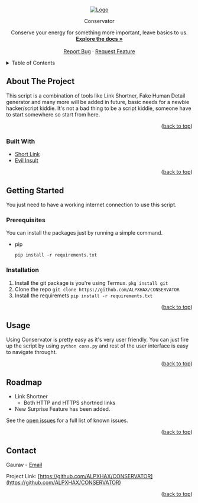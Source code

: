<div id="top"></div>

<!-- PROJECT LOGO -->
<br />
<div align="center">
  <a href="https://github.com/ALPXHAX/CONSERVATOR">
    <img src="https://user-images.githubusercontent.com/34656604/140616340-8a415687-9b10-4774-8bc7-215c5bc1a718.png" alt="Logo">
  </a>

<h align="center">Conservator</h3>

  <p align="center">
    Conserve your energy for something more important, leave basics to us.
    <br />
    <a href="https://github.com/ALPXHAX/CONSERVATOR"><strong>Explore the docs »</strong></a>
    <br />
    <br />
    <a href="https://github.com/ALPXHAX/CONSERVATOR/issues">Report Bug</a>
    ·
    <a href="https://github.com/ALPXHAX/CONSERVATOR/issues">Request Feature</a>
  </p>
</div>



<!-- TABLE OF CONTENTS -->
<details>
  <summary>Table of Contents</summary>
  <ol>
    <li>
      <a href="#about-the-project">About The Project</a>
      <ul>
        <li><a href="#built-with">Built With</a></li>
      </ul>
    </li>
    <li>
      <a href="#getting-started">Getting Started</a>
      <ul>
        <li><a href="#prerequisites">Prerequisites</a></li>
        <li><a href="#installation">Installation</a></li>
      </ul>
    </li>
    <li><a href="#usage">Usage</a></li>
    <li><a href="#roadmap">Roadmap</a></li>
    <li><a href="#contact">Contact</a></li>
  </ol>
</details>



<!-- ABOUT THE PROJECT -->
## About The Project

This script is a combination of tools like Link Shortner, Fake Human Detail generator and many more will be added in future, basic needs for a newbie hacker/script kiddie.
It's not a bad thing to be a script kiddie, someone have to start somewhere so start from here.

<p align="right">(<a href="#top">back to top</a>)</p>



### Built With

* [Short Link](https://github.com/FayasNoushad/Short-Link-API)
* [Evil Insult](https://www.evilinsult.com/)
<p align="right">(<a href="#top">back to top</a>)</p>

## Getting Started

You just need to have a working internet connection to use this script.

### Prerequisites

You can install the packages just by running a simple command.
* pip
  ```
  pip install -r requirements.txt

### Installation

1. Install the git package is you're using Termux.
   ```pkg install git```
2. Clone the repo
   ```git clone https://github.com/ALPXHAX/CONSERVATOR```
3. Install the requiremets
   ```pip install -r requirements.txt```

<p align="right">(<a href="#top">back to top</a>)</p>



<!-- USAGE EXAMPLES -->
## Usage

Using Conservator is pretty easy as it's very user friendly.
You can just fire up the script by using ```python cons.py``` and rest of the user interface is easy to navigate throught.


<p align="right">(<a href="#top">back to top</a>)</p>



<!-- ROADMAP -->
## Roadmap

-  Link Shortner
    - Both HTTP and HTTPS shortned links
-  New Surprise Feature has been added.

See the [open issues](https://github.com/ALPXHAX/CONSERVATOR/issues) for a full list of known issues.

<p align="right">(<a href="#top">back to top</a>)</p>



<!-- CONTACT -->
## Contact

Gaurav - [Email](gaurav1tanwar@gmail.com)

Project Link: [https://github.com/ALPXHAX/CONSERVATOR](https://github.com/ALPXHAX/CONSERVATOR)

<p align="right">(<a href="#top">back to top</a>)</p>



